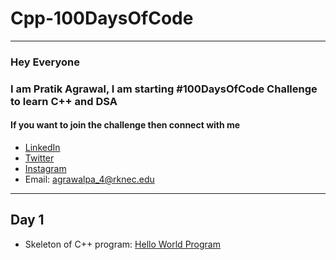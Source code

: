 # Cpp-100DaysOfCode

------------------------------

### Hey Everyone

### I am <b>Pratik Agrawal</b>, I am starting <b>#100DaysOfCode</b> Challenge to learn C++ and DSA

#### If you want to join the challenge then connect with me

- [LinkedIn](https://linkedin.com/in/rudrapratik)
- [Twitter](https://twitter.com/Rudra_Pratik)
- [Instagram](https://instagram.com/rudrapratik30)
- Email: [agrawalpa_4@rknec.edu](mailto:agrawalpa_4@rknec.edu)

----

## Day 1

- Skeleton of C++ program: [Hello World Program](helloWorld.cpp)
